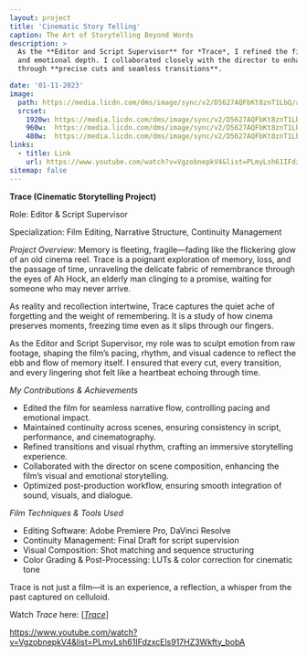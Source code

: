 ```yaml
---
layout: project
title: 'Cinematic Story Telling'
caption: The Art of Storytelling Beyond Words
description: >
  As the **Editor and Script Supervisor** for *Trace*, I refined the film’s pacing, continuity,  
  and emotional depth. I collaborated closely with the director to enhance the storytelling flow  
  through **precise cuts and seamless transitions**.

date: '01-11-2023'
image: 
  path: https://media.licdn.com/dms/image/sync/v2/D5627AQFbKt8znT1LbQ/articleshare-shrink_800/articleshare-shrink_800/0/1738650224472?e=1739282400&v=beta&t=LWc5buWtXa2gdd-26uOoeTkHxxru6H-p-UxCu8IAbnM
  srcset: 
    1920w: https://media.licdn.com/dms/image/sync/v2/D5627AQFbKt8znT1LbQ/articleshare-shrink_800/articleshare-shrink_800/0/1738650224472?e=1739282400&v=beta&t=LWc5buWtXa2gdd-26uOoeTkHxxru6H-p-UxCu8IAbnM
    960w:  https://media.licdn.com/dms/image/sync/v2/D5627AQFbKt8znT1LbQ/articleshare-shrink_800/articleshare-shrink_800/0/1738650224472?e=1739282400&v=beta&t=LWc5buWtXa2gdd-26uOoeTkHxxru6H-p-UxCu8IAbnM
    480w:  https://media.licdn.com/dms/image/sync/v2/D5627AQFbKt8znT1LbQ/articleshare-shrink_800/articleshare-shrink_800/0/1738650224472?e=1739282400&v=beta&t=LWc5buWtXa2gdd-26uOoeTkHxxru6H-p-UxCu8IAbnM
links:
  - title: Link
    url: https://www.youtube.com/watch?v=VgzobnepkV4&list=PLmyLsh61IFdzxcEls917HZ3Wkfty_bobA
sitemap: false
---
```

  **Trace (Cinematic Storytelling Project)**
  
  Role: Editor & Script Supervisor  
  
  Specialization: Film Editing, Narrative Structure, Continuity Management
  
  *Project Overview:*
  Memory is fleeting, fragile—fading like the flickering glow of an old cinema reel. Trace is a poignant exploration of memory, loss, and the passage of time, unraveling the delicate fabric of remembrance through the eyes of Ah Hock, an elderly man clinging to a promise, waiting for someone who may never arrive.

  As reality and recollection intertwine, Trace captures the quiet ache of forgetting and the weight of remembering. It is a study of how cinema preserves moments, freezing time even as it slips through our fingers.

  As the Editor and Script Supervisor, my role was to sculpt emotion from raw footage, shaping the film’s pacing, rhythm, and visual cadence to reflect the ebb and flow of memory itself. I ensured that every cut, every transition, and every lingering shot felt like a heartbeat echoing through time.

  *My Contributions & Achievements*
  - Edited the film for seamless narrative flow, controlling pacing and emotional impact.
  - Maintained continuity across scenes, ensuring consistency in script, performance, and cinematography.
  - Refined transitions and visual rhythm, crafting an immersive storytelling experience.
  - Collaborated with the director on scene composition, enhancing the film’s visual and emotional storytelling.
  - Optimized post-production workflow, ensuring smooth integration of sound, visuals, and dialogue.
  
  *Film Techniques & Tools Used*
  - Editing Software: Adobe Premiere Pro, DaVinci Resolve
  - Continuity Management: Final Draft for script supervision
  - Visual Composition: Shot matching and sequence structuring
  - Color Grading & Post-Processing: LUTs & color correction for cinematic tone

  Trace is not just a film—it is an experience, a reflection, a whisper from the past captured on celluloid.

  Watch *Trace* here: [<a href="https://www.youtube.com/watch?v=VgzobnepkV4&list=PLmyLsh61IFdzxcEls917HZ3Wkfty_bobA&index=1">*Trace*</a>] 
  
  https://www.youtube.com/watch?v=VgzobnepkV4&list=PLmyLsh61IFdzxcEls917HZ3Wkfty_bobA